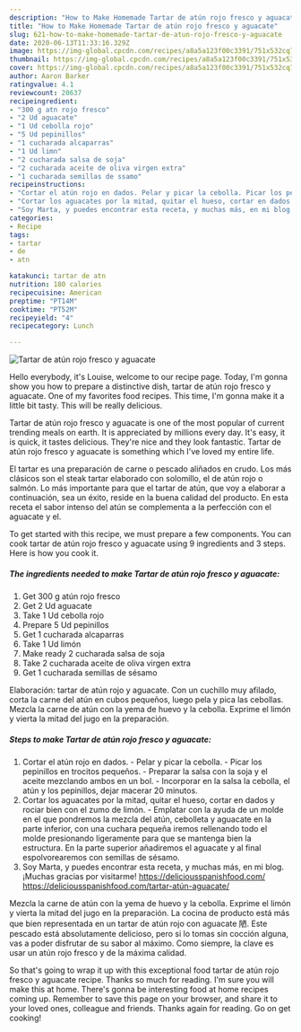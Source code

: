 ```yaml
---
description: "How to Make Homemade Tartar de atún rojo fresco y aguacate"
title: "How to Make Homemade Tartar de atún rojo fresco y aguacate"
slug: 621-how-to-make-homemade-tartar-de-atun-rojo-fresco-y-aguacate
date: 2020-06-13T11:33:16.329Z
image: https://img-global.cpcdn.com/recipes/a8a5a123f00c3391/751x532cq70/tartar-de-atun-rojo-fresco-y-aguacate-foto-principal.jpg
thumbnail: https://img-global.cpcdn.com/recipes/a8a5a123f00c3391/751x532cq70/tartar-de-atun-rojo-fresco-y-aguacate-foto-principal.jpg
cover: https://img-global.cpcdn.com/recipes/a8a5a123f00c3391/751x532cq70/tartar-de-atun-rojo-fresco-y-aguacate-foto-principal.jpg
author: Aaron Barker
ratingvalue: 4.1
reviewcount: 20637
recipeingredient:
- "300 g atn rojo fresco"
- "2 Ud aguacate"
- "1 Ud cebolla rojo"
- "5 Ud pepinillos"
- "1 cucharada alcaparras"
- "1 Ud limn"
- "2 cucharada salsa de soja"
- "2 cucharada aceite de oliva virgen extra"
- "1 cucharada semillas de ssamo"
recipeinstructions:
- "Cortar el atún rojo en dados. Pelar y picar la cebolla. Picar los pepinillos en trocitos pequeños. Preparar la salsa con la soja y el aceite mezclando ambos en un bol. Incorporar en la salsa la cebolla, el atún y los pepinillos, dejar macerar 20 minutos."
- "Cortar los aguacates por la mitad, quitar el hueso, cortar en dados y rociar bien con el zumo de limón. Emplatar con la ayuda de un molde en el que pondremos la mezcla del atún, cebolleta y aguacate en la parte inferior, con una cuchara pequeña iremos rellenando todo el molde presionando ligeramente para que se mantenga bien la estructura. En la parte superior añadiremos el aguacate y al final espolvorearemos con semillas de sésamo."
- "Soy Marta, y puedes encontrar esta receta, y muchas más, en mi blog. ¡Muchas gracias por visitarme! https://deliciousspanishfood.com/ https://deliciousspanishfood.com/tartar-atún-aguacate/"
categories:
- Recipe
tags:
- tartar
- de
- atn

katakunci: tartar de atn 
nutrition: 180 calories
recipecuisine: American
preptime: "PT14M"
cooktime: "PT52M"
recipeyield: "4"
recipecategory: Lunch

---
```



![Tartar de atún rojo fresco y aguacate](https://img-global.cpcdn.com/recipes/a8a5a123f00c3391/751x532cq70/tartar-de-atun-rojo-fresco-y-aguacate-foto-principal.jpg)

Hello everybody, it's Louise, welcome to our recipe page. Today, I'm gonna show you how to prepare a distinctive dish, tartar de atún rojo fresco y aguacate. One of my favorites food recipes. This time, I'm gonna make it a little bit tasty. This will be really delicious.

Tartar de atún rojo fresco y aguacate is one of the most popular of current trending meals on earth. It is appreciated by millions every day. It's easy, it is quick, it tastes delicious. They're nice and they look fantastic. Tartar de atún rojo fresco y aguacate is something which I've loved my entire life.

El tartar es una preparación de carne o pescado aliñados en crudo. Los más clásicos son el steak tartar elaborado con solomillo, el de atún rojo o salmón. Lo más importante para que el tartar de atún, que voy a elaborar a continuación, sea un éxito, reside en la buena calidad del producto. En esta receta el sabor intenso del atún se complementa a la perfección con el aguacate y el.


To get started with this recipe, we must prepare a few components. You can cook tartar de atún rojo fresco y aguacate using 9 ingredients and 3 steps. Here is how you cook it.

<!--inarticleads1-->

##### The ingredients needed to make Tartar de atún rojo fresco y aguacate:

1. Get 300 g atún rojo fresco
1. Get 2 Ud aguacate
1. Take 1 Ud cebolla rojo
1. Prepare 5 Ud pepinillos
1. Get 1 cucharada alcaparras
1. Take 1 Ud limón
1. Make ready 2 cucharada salsa de soja
1. Take 2 cucharada aceite de oliva virgen extra
1. Get 1 cucharada semillas de sésamo


Elaboración: tartar de atún rojo y aguacate. Con un cuchillo muy afilado, corta la carne del atún en cubos pequeños, luego pela y pica las cebollas. Mezcla la carne de atún con la yema de huevo y la cebolla. Exprime el limón y vierta la mitad del jugo en la preparación. 

<!--inarticleads2-->

##### Steps to make Tartar de atún rojo fresco y aguacate:

1. Cortar el atún rojo en dados. - Pelar y picar la cebolla. - Picar los pepinillos en trocitos pequeños. - Preparar la salsa con la soja y el aceite mezclando ambos en un bol. - Incorporar en la salsa la cebolla, el atún y los pepinillos, dejar macerar 20 minutos.
1. Cortar los aguacates por la mitad, quitar el hueso, cortar en dados y rociar bien con el zumo de limón. - Emplatar con la ayuda de un molde en el que pondremos la mezcla del atún, cebolleta y aguacate en la parte inferior, con una cuchara pequeña iremos rellenando todo el molde presionando ligeramente para que se mantenga bien la estructura. En la parte superior añadiremos el aguacate y al final espolvorearemos con semillas de sésamo.
1. Soy Marta, y puedes encontrar esta receta, y muchas más, en mi blog. ¡Muchas gracias por visitarme! https://deliciousspanishfood.com/ https://deliciousspanishfood.com/tartar-atún-aguacate/


Mezcla la carne de atún con la yema de huevo y la cebolla. Exprime el limón y vierta la mitad del jugo en la preparación. La cocina de producto está más que bien representada en un tartar de atún rojo con aguacate 陋. Este pescado está absolutamente delicioso, pero si lo tomas sin cocción alguna, vas a poder disfrutar de su sabor al máximo. Como siempre, la clave es usar un atún rojo fresco y de la máxima calidad. 

So that's going to wrap it up with this exceptional food tartar de atún rojo fresco y aguacate recipe. Thanks so much for reading. I'm sure you will make this at home. There's gonna be interesting food at home recipes coming up. Remember to save this page on your browser, and share it to your loved ones, colleague and friends. Thanks again for reading. Go on get cooking!
